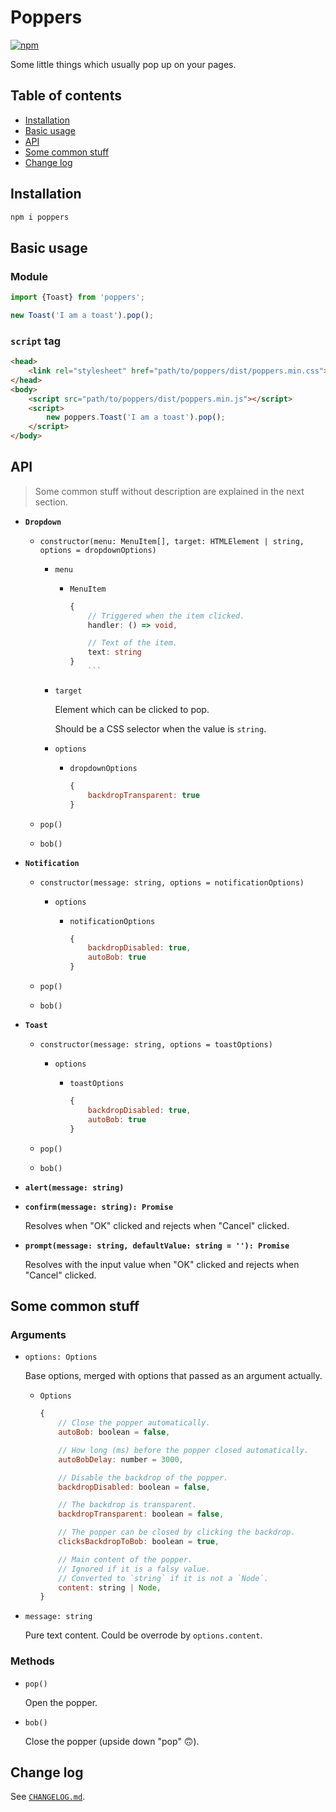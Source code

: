 # Poppers

[![npm](https://img.shields.io/npm/v/poppers.svg)](https://www.npmjs.com/package/poppers)

Some little things which usually pop up on your pages.

## Table of contents

<!-- MarkdownTOC -->

- [Installation](#installation)
- [Basic usage](#basic-usage)
- [API](#api)
- [Some common stuff](#some-common-stuff)
- [Change log](#change-log)

<!-- /MarkdownTOC -->

## Installation

```sh
npm i poppers
```

## Basic usage

### Module

```js
import {Toast} from 'poppers';

new Toast('I am a toast').pop();
```

### `script` tag

```html
<head>
    <link rel="stylesheet" href="path/to/poppers/dist/poppers.min.css">
</head>
<body>
    <script src="path/to/poppers/dist/poppers.min.js"></script>
    <script>
        new poppers.Toast('I am a toast').pop();
    </script>
</body>
```

## API

> Some common stuff without description are explained in the next section.

- **`Dropdown`**

  - `constructor(menu: MenuItem[], target: HTMLElement | string, options = dropdownOptions)`

    - `menu`

      - `MenuItem`

        ```ts
        {
            // Triggered when the item clicked.
            handler: () => void,

            // Text of the item.
            text: string
        }
            ```

    - `target`

      Element which can be clicked to pop.

      Should be a CSS selector when the value is `string`.

    - `options`

      - `dropdownOptions`

        ```js
        {
            backdropTransparent: true
        }
        ```

  - `pop()`

  - `bob()`

- **`Notification`**

  - `constructor(message: string, options = notificationOptions)`

    - `options`

      - `notificationOptions`

        ```js
        {
            backdropDisabled: true,
            autoBob: true
        }
        ```

  - `pop()`

  - `bob()`

- **`Toast`**

  - `constructor(message: string, options = toastOptions)`

    - `options`

      - `toastOptions`

        ```js
        {
            backdropDisabled: true,
            autoBob: true
        }
        ```

  - `pop()`

  - `bob()`

- **`alert(message: string)`**

- **`confirm(message: string): Promise`**

  Resolves when "OK" clicked and rejects when "Cancel" clicked.

- **`prompt(message: string, defaultValue: string = ''): Promise`**

  Resolves with the input value when "OK" clicked and rejects when "Cancel" clicked.

## Some common stuff

### Arguments

- `options: Options`

  Base options, merged with options that passed as an argument actually.

  - `Options`

    ```js
    {
        // Close the popper automatically.
        autoBob: boolean = false,

        // How long (ms) before the popper closed automatically.
        autoBobDelay: number = 3000,

        // Disable the backdrop of the popper.
        backdropDisabled: boolean = false,

        // The backdrop is transparent.
        backdropTransparent: boolean = false,

        // The popper can be closed by clicking the backdrop.
        clicksBackdropToBob: boolean = true,

        // Main content of the popper.
        // Ignored if it is a falsy value.
        // Converted to `string` if it is not a `Node`.
        content: string | Node,
    }
    ```

- `message: string`

  Pure text content. Could be overrode by `options.content`.

### Methods

- `pop()`

  Open the popper.

- `bob()`

  Close the popper (upside down "pop" 🙃).

## Change log

See [`CHANGELOG.md`](./CHANGELOG.md).
